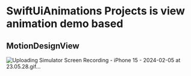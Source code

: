 # SwiftUiAnimations Projects is view animation demo based

## MotionDesignView


![Uploading Simulator Screen Recording - iPhone 15 - 2024-02-05 at 23.05.28.gif…]()
